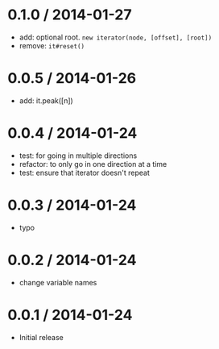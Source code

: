 
0.1.0 / 2014-01-27
==================

 * add: optional root. `new iterator(node, [offset], [root])`
 * remove: `it#reset()`

0.0.5 / 2014-01-26
==================

 * add: it.peak([n])

0.0.4 / 2014-01-24
==================

 * test: for going in multiple directions
 * refactor: to only go in one direction at a time
 * test: ensure that iterator doesn't repeat

0.0.3 / 2014-01-24
==================

 * typo

0.0.2 / 2014-01-24
==================

 * change variable names

0.0.1 / 2014-01-24
==================

 * Initial release
